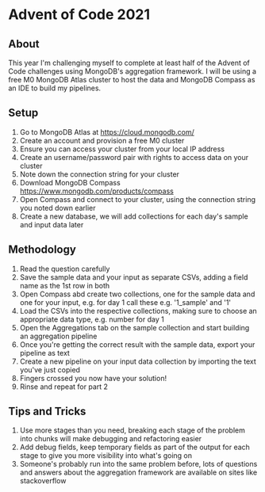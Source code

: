 # Advent of Code 2021
## About
This year I'm challenging myself to complete at least half of the Advent of Code challenges using MongoDB's aggregation framework.
I will be using a free M0 MongoDB Atlas cluster to host the data and MongoDB Compass as an IDE to build my pipelines.
## Setup
1. Go to MongoDB Atlas at https://cloud.mongodb.com/
2. Create an account and provision a free M0 cluster
3. Ensure you can access your cluster from your local IP address
4. Create an username/password pair with rights to access data on your cluster
5. Note down the connection string for your cluster
6. Download MongoDB Compass https://www.mongodb.com/products/compass
7. Open Compass and connect to your cluster, using the connection string you noted down earlier
8. Create a new database, we will add collections for each day's sample and input data later
## Methodology
1. Read the question carefully
2. Save the sample data and your input as separate CSVs, adding a field name as the 1st row in both
3. Open Compass abd create two collections, one for the sample data and one for your input, e.g. for day 1 call these e.g. '1_sample' and '1' 
4. Load the CSVs into the respective collections, making sure to choose an appropriate data type, e.g. number for day 1
5. Open the Aggregations tab on the sample collection and start building an aggregation pipeline
6. Once you're getting the correct result with the sample data, export your pipeline as text
7. Create a new pipeline on your input data collection by importing the text you've just copied
8. Fingers crossed you now have your solution!
9. Rinse and repeat for part 2
## Tips and Tricks
1. Use more stages than you need, breaking each stage of the problem into chunks will make debugging and refactoring easier
2. Add debug fields, keep temporary fields as part of the output for each stage to give you more visibility into what's going on
3. Someone's probably run into the same problem before, lots of questions and answers about the aggregation framework are available on sites like stackoverflow
